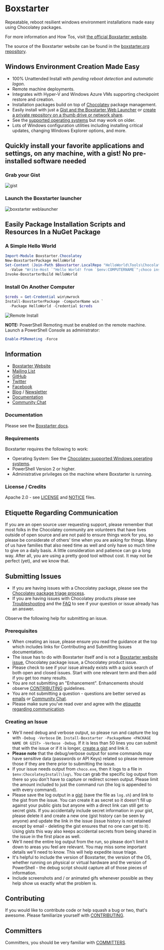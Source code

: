 # Boxstarter

Repeatable, reboot resilient windows environment installations made easy using Chocolatey packages.

For more information and How Tos, visit [the official Boxstarter website](https://boxstarter.org).

The source of the Boxstarter website can be found in the [boxstarter.org repository](https://github.com/chocolatey/boxstarter.org).

## Windows Environment Creation Made Easy

* 100% Unattended Install with *pending reboot detection* and *automatic logon*.
* Remote machine deployments.
* Integrates with Hyper-V and Windows Azure VMs supporting checkpoint restore and creation.
* Installation packages build on top of [Chocolatey](https://chocolatey.org) package management.
* Easily install with just a [Gist and the Boxstarter Web Launcher](https://boxstarter.org/weblauncher) or [create a private repository on a thumb drive or network share](https://boxstarter.org/installingpackages#running-an-installation-from-a-network-share-or-external-media).
* See the [supported operating systems](https://docs.chocolatey.org/en-us/chocolatey-components-dependencies-and-support-lifecycle#supported-windows-versions) but may work on older.
* Lots of Windows configuration utilities including installing critical updates, changing Windows Explorer options, and more.

## Quickly install your favorite applications and settings, on any machine, with a gist! No pre-installed software needed

### Grab your Gist

![gist](Web/Images/gist3.png)

### Launch the Boxstarter launcher

![boxstarter weblauncher](Web/Images/start.png)

## Easily Package Installation Scripts and Resources In a NuGet Package

### A Simple Hello World

```powershell
Import-Module Boxstarter.Chocolatey
New-BoxstarterPackage HelloWorld
Set-Content (Join-Path $Boxstarter.LocalRepo "HelloWorld\Tools\ChocolateyInstall.ps1") `
  -Value "Write-Host `"Hello World! from `$env:COMPUTERNAME`";choco install Git" -Force
Invoke-BoxstarterBuild HelloWorld
```

### Install On Another Computer

```powershell
$creds = Get-Credential win\mwrock
Install-BoxstarterPackage -ComputerName win `
  -Package HelloWorld -Credential $creds
```

![Remote Install](Web/Images/result.png)

**NOTE:** PowerShell Remoting must be enabled on the remote machine. Launch a PowerShell Console as administrator:

```powershell
Enable-PSRemoting -Force
```

## Information

* [Boxstarter Website](https://boxstarter.org)
* [Mailing List](https://groups.google.com/forum/#!forum/boxstarter)
* [GitHub](https://github.com/chocolatey)
* [Twitter](https://twitter.com/chocolateynuget)
* [Facebook](https://www.facebook.com/ChocolateySoftware)
* [Blog](https://chocolatey.org/blog) / [Newsletter](https://us8.list-manage.com/subscribe?u=86a6d80146a0da7f2223712e4&id=73b018498d)
* [Documentation](https://boxstarter.org/whyboxstarter)
* [Community Chat](https://ch0.co/community)

### Documentation

Please see the [Boxstarter docs](https://boxstarter.org/whyboxstarter).

### Requirements

Boxstarter requires the following to work:

* Operating System: See the [Chocolatey supported Windows operating systems](https://docs.chocolatey.org/en-us/chocolatey-components-dependencies-and-support-lifecycle#supported-windows-versions).
* PowerShell Version 2 or higher.
* Administrative privileges on the machine where Boxstarter is running.

### License / Credits

Apache 2.0 - see [LICENSE](https://github.com/chocolatey/boxstarter/blob/master/LICENSE.txt) and [NOTICE](https://github.com/chocolatey/boxstarter/blob/master/NOTICE.txt) files.

## Etiquette Regarding Communication

If you are an open source user requesting support, please remember that most folks in the Chocolatey community are volunteers that have lives outside of open source and are not paid to ensure things work for you, so please be considerate of others' time when you are asking for things. Many of us have families that also need time as well and only have so much time to give on a daily basis. A little consideration and patience can go a long way. After all, you are using a pretty good tool without cost. It may not be perfect (yet), and we know that.

## Submitting Issues

* If you are having issues with a Chocolatey package, please see the [Chocolatey package triage process](https://docs.chocolatey.org/en-us/community-repository/users/package-triage-process#the-triage-process).
* If you are having issues with Chocolatey products please see [Troubleshooting](https://docs.chocolatey.org/en-us/troubleshooting) and the [FAQ](https://docs.chocolatey.org/en-us/faqs) to see if your question or issue already has an answer.

Observe the following help for submitting an issue.

### Prerequisites

* When creating an issue, please ensure you read the guidance at the top which includes links for Contributing and Submitting Issues documentation.
* The issue has to do with Boxstarter itself and is not a [Boxstarter website issue](https://github.com/chocolatey/boxstarter.org), Chocolatey package issue, a Chocolatey product issue.
* Please check to see if your issue already exists with a quick search of both open and closed issues. Start with one relevant term and then add if you get too many results.
* You are not submitting an "Enhancement". Enhancements should observe [CONTRIBUTING](https://github.com/chocolatey/boxstarter/blob/master/CONTRIBUTING.md) guidelines.
* You are not submitting a question - questions are better served as [emails](https://groups.google.com/forum/#!forum/boxstarter) or [Community Chat](https://ch0.co/community).
* Please make sure you've read over and agree with the [etiquette regarding communication](#etiquette-regarding-communication).

### Creating an Issue

* We'll need debug and verbose output, so please run and capture the log with `-Debug -Verbose` (ie. `Install-Boxstarter -PackageName <PACKAGE NAME OR GIST> -Verbose -Debug`. If it is less than 50 lines you can submit that with the issue or if it is longer, [create a gist](https://help.github.com/articles/creating-gists/) and link it.
* **Please note** that the debug/verbose output for some commands may have sensitive data (passwords or API Keys) related so please remove those if they are there prior to submitting the issue.
* If your issue needs output from `choco.exe`, then it logs to a file in `$env:ChocolateyInstall\log\`. You can grab the specific log output from there so you don't have to capture or redirect screen output. Please limit the amount included to just the command run (the log is appended to with every command).
* Please save the log output in a [gist](https://gist.github.com) (save the file as `log.sh`) and link to the gist from the issue. You can create it as secret so it doesn't fill up against your public gists but anyone with a direct link can still get to secret gists. If you accidentally include secret information in your gist, please delete it and create a new one (gist history can be seen by anyone) and update the link in the issue (issue history is not retained except by email - deleting the gist ensures that no one can get to it). Using gists this way also keeps accidental secrets from being shared in the issue in the first place as well.
* We'll need the entire log output from the run, so please don't limit it down to areas you feel are relevant. You may miss some important details we'll need to know. This will help expedite issue triage.
* It's helpful to include the version of Boxstarter, the version of the OS, whether running on physical or virtual hardware and the version of PowerShell - the debug script should capture all of those pieces of information.
* Include screenshots and / or animated gifs whenever possible as they help show us exactly what the problem is.

## Contributing

If you would like to contribute code or help squash a bug or two, that's awesome. Please familiarize yourself with [CONTRIBUTING](https://github.com/chocolatey/boxstarter/blob/master/CONTRIBUTING.md).

## Committers

Committers, you should be very familiar with [COMMITTERS](https://github.com/chocolatey/boxstarter/blob/master/COMMITTERS.md).
